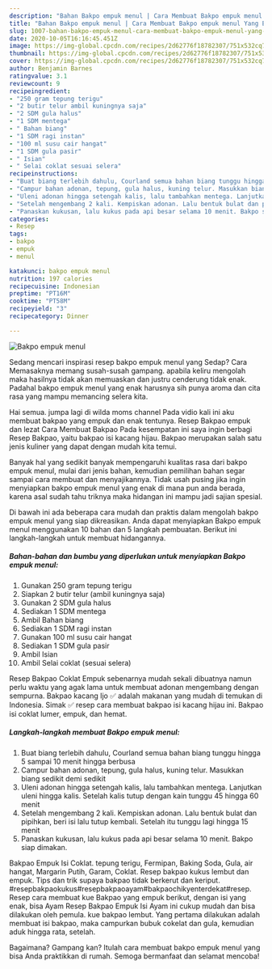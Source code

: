 ```yaml
---
description: "Bahan Bakpo empuk menul | Cara Membuat Bakpo empuk menul Yang Enak dan Simpel"
title: "Bahan Bakpo empuk menul | Cara Membuat Bakpo empuk menul Yang Enak dan Simpel"
slug: 1007-bahan-bakpo-empuk-menul-cara-membuat-bakpo-empuk-menul-yang-enak-dan-simpel
date: 2020-10-05T16:16:45.451Z
image: https://img-global.cpcdn.com/recipes/2d62776f18782307/751x532cq70/bakpo-empuk-menul-foto-resep-utama.jpg
thumbnail: https://img-global.cpcdn.com/recipes/2d62776f18782307/751x532cq70/bakpo-empuk-menul-foto-resep-utama.jpg
cover: https://img-global.cpcdn.com/recipes/2d62776f18782307/751x532cq70/bakpo-empuk-menul-foto-resep-utama.jpg
author: Benjamin Barnes
ratingvalue: 3.1
reviewcount: 9
recipeingredient:
- "250 gram tepung terigu"
- "2 butir telur ambil kuningnya saja"
- "2 SDM gula halus"
- "1 SDM mentega"
- " Bahan biang"
- "1 SDM ragi instan"
- "100 ml susu cair hangat"
- "1 SDM gula pasir"
- " Isian"
- " Selai coklat sesuai selera"
recipeinstructions:
- "Buat biang terlebih dahulu, Courland semua bahan biang tunggu hingga 5 sampai 10 menit hingga berbusa"
- "Campur bahan adonan, tepung, gula halus, kuning telur. Masukkan biang sedikit demi sedikit"
- "Uleni adonan hingga setengah kalis, lalu tambahkan mentega. Lanjutkan uleni hingga kalis. Setelah kalis tutup dengan kain tunggu 45 hingga 60 menit"
- "Setelah mengembang 2 kali. Kempiskan adonan. Lalu bentuk bulat dan pipihkan, beri isi lalu tutup kembali. Setelah itu tunggu lagi hingga 15 menit"
- "Panaskan kukusan, lalu kukus pada api besar selama 10 menit. Bakpo siap dimakan."
categories:
- Resep
tags:
- bakpo
- empuk
- menul

katakunci: bakpo empuk menul 
nutrition: 197 calories
recipecuisine: Indonesian
preptime: "PT16M"
cooktime: "PT58M"
recipeyield: "3"
recipecategory: Dinner

---
```



![Bakpo empuk menul](https://img-global.cpcdn.com/recipes/2d62776f18782307/751x532cq70/bakpo-empuk-menul-foto-resep-utama.jpg)

Sedang mencari inspirasi resep bakpo empuk menul yang Sedap? Cara Memasaknya memang susah-susah gampang. apabila keliru mengolah maka hasilnya tidak akan memuaskan dan justru cenderung tidak enak. Padahal bakpo empuk menul yang enak harusnya sih punya aroma dan cita rasa yang mampu memancing selera kita.

Hai semua. jumpa lagi di wilda moms channel Pada vidio kali ini aku membuat bakpao yang empuk dan enak tentunya. Resep Bakpao empuk dan lezat Cara Membuat Bakpao Pada kesempatan ini saya ingin berbagi Resep Bakpao, yaitu bakpao isi kacang hijau. Bakpao merupakan salah satu jenis kuliner yang dapat dengan mudah kita temui.

Banyak hal yang sedikit banyak mempengaruhi kualitas rasa dari bakpo empuk menul, mulai dari jenis bahan, kemudian pemilihan bahan segar sampai cara membuat dan menyajikannya. Tidak usah pusing jika ingin menyiapkan bakpo empuk menul yang enak di mana pun anda berada, karena asal sudah tahu triknya maka hidangan ini mampu jadi sajian spesial.


Di bawah ini ada beberapa cara mudah dan praktis dalam mengolah bakpo empuk menul yang siap dikreasikan. Anda dapat menyiapkan Bakpo empuk menul menggunakan 10 bahan dan 5 langkah pembuatan. Berikut ini langkah-langkah untuk membuat hidangannya.

<!--inarticleads1-->

##### Bahan-bahan dan bumbu yang diperlukan untuk menyiapkan Bakpo empuk menul:

1. Gunakan 250 gram tepung terigu
1. Siapkan 2 butir telur (ambil kuningnya saja)
1. Gunakan 2 SDM gula halus
1. Sediakan 1 SDM mentega
1. Ambil  Bahan biang
1. Sediakan 1 SDM ragi instan
1. Gunakan 100 ml susu cair hangat
1. Sediakan 1 SDM gula pasir
1. Ambil  Isian
1. Ambil  Selai coklat (sesuai selera)


Resep Bakpao Coklat Empuk sebenarnya mudah sekali dibuatnya namun perlu waktu yang agak lama untuk membuat adonan mengembang dengan sempurna. Bakpao kacang Ijo ✅ adalah makanan yang mudah di temukan di Indonesia. Simak ✅ resep cara membuat bakpao isi kacang hijau ini. Bakpao isi coklat lumer, empuk, dan hemat. 

<!--inarticleads2-->

##### Langkah-langkah membuat Bakpo empuk menul:

1. Buat biang terlebih dahulu, Courland semua bahan biang tunggu hingga 5 sampai 10 menit hingga berbusa
1. Campur bahan adonan, tepung, gula halus, kuning telur. Masukkan biang sedikit demi sedikit
1. Uleni adonan hingga setengah kalis, lalu tambahkan mentega. Lanjutkan uleni hingga kalis. Setelah kalis tutup dengan kain tunggu 45 hingga 60 menit
1. Setelah mengembang 2 kali. Kempiskan adonan. Lalu bentuk bulat dan pipihkan, beri isi lalu tutup kembali. Setelah itu tunggu lagi hingga 15 menit
1. Panaskan kukusan, lalu kukus pada api besar selama 10 menit. Bakpo siap dimakan.


Bakpao Empuk Isi Coklat. tepung terigu, Fermipan, Baking Soda, Gula, air hangat, Margarin Putih, Garam, Coklat. Resep bakpao kukus lembut dan empuk. Tips dan trik supaya bakpao tidak berkerut dan keriput. #resepbakpaokukus#resepbakpaoayam#bakpaochikyenterdekat#resep. Resep cara membuat kue Bakpao yang empuk berikut, dengan isi yang enak, bisa Ayam Resep Bakpao Empuk Isi Ayam ini cukup mudah dan bisa dilakukan oleh pemula. kue bakpao lembut. Yang pertama dilakukan adalah membuat isi bakpao, maka campurkan bubuk cokelat dan gula, kemudian aduk hingga rata, setelah. 

Bagaimana? Gampang kan? Itulah cara membuat bakpo empuk menul yang bisa Anda praktikkan di rumah. Semoga bermanfaat dan selamat mencoba!
